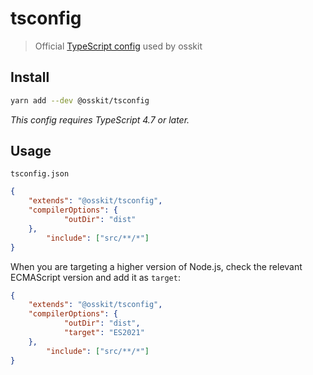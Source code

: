 # tsconfig

> Official [TypeScript config](https://www.typescriptlang.org/docs/handbook/tsconfig-json.html) used by osskit

## Install

```sh
yarn add --dev @osskit/tsconfig
```

*This config requires TypeScript 4.7 or later.*

## Usage

`tsconfig.json`

```json
{
	"extends": "@osskit/tsconfig",
	"compilerOptions": {
      		"outDir": "dist"
	},
    	"include": ["src/**/*"]
}
```

When you are targeting a higher version of Node.js, check the relevant ECMAScript version and add it as `target`:

```json
{
	"extends": "@osskit/tsconfig",
	"compilerOptions": {
      		"outDir": "dist",
      		"target": "ES2021"
	},
    	"include": ["src/**/*"]
}
```
